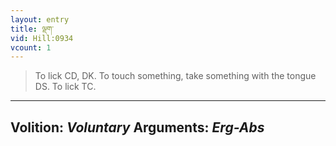 ```yaml
---
layout: entry
title: ལྡག་
vid: Hill:0934
vcount: 1
---
```

> To lick CD, DK\. To touch something, take something with the tongue DS\. To lick TC\.

---
Volition: _Voluntary_
Arguments: _Erg-Abs_
---

